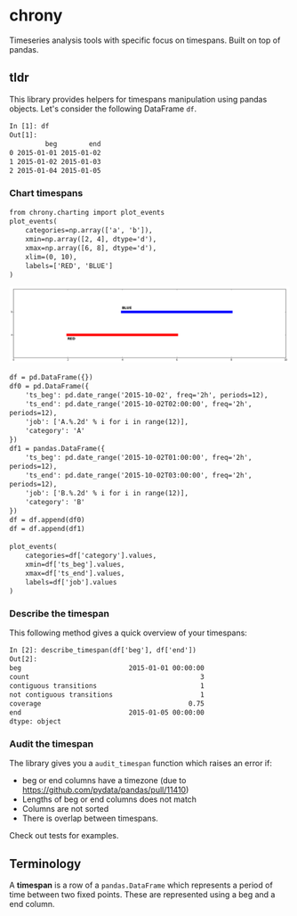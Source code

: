# chrony

Timeseries analysis tools with specific focus on timespans. Built on top of pandas.

## tldr

This library provides helpers for timespans manipulation using pandas objects. Let's consider the following DataFrame `df`.

    In [1]: df
    Out[1]: 
             beg        end
    0 2015-01-01 2015-01-02
    1 2015-01-02 2015-01-03
    2 2015-01-04 2015-01-05

### Chart timespans

    from chrony.charting import plot_events
    plot_events(
        categories=np.array(['a', 'b']),
        xmin=np.array([2, 4], dtype='d'),
        xmax=np.array([6, 8], dtype='d'),
        xlim=(0, 10),
        labels=['RED', 'BLUE']
    )

![Alt text](./images/fig01.png)


    df = pd.DataFrame({})
    df0 = pd.DataFrame({
        'ts_beg': pd.date_range('2015-10-02', freq='2h', periods=12),
        'ts_end': pd.date_range('2015-10-02T02:00:00', freq='2h', periods=12),
        'job': ['A.%.2d' % i for i in range(12)],
        'category': 'A'
    })
    df1 = pandas.DataFrame({
        'ts_beg': pd.date_range('2015-10-02T01:00:00', freq='2h', periods=12),
        'ts_end': pd.date_range('2015-10-02T03:00:00', freq='2h', periods=12),
        'job': ['B.%.2d' % i for i in range(12)],
        'category': 'B'
    })
    df = df.append(df0)
    df = df.append(df1)

    plot_events(
        categories=df['category'].values,
        xmin=df['ts_beg'].values,
        xmax=df['ts_end'].values,
        labels=df['job'].values
    )


### Describe the timespan

This following method gives a quick overview of your timespans:

    In [2]: describe_timespan(df['beg'], df['end'])
    Out[2]: 
    beg                           2015-01-01 00:00:00
    count                                           3
    contiguous transitions                          1
    not contiguous transitions                      1
    coverage                                     0.75
    end                           2015-01-05 00:00:00
    dtype: object

### Audit the timespan

The library gives you a `audit_timespan` function which raises an error if:

- beg or end columns have a timezone (due to https://github.com/pydata/pandas/pull/11410)
- Lengths of beg or end columns does not match
- Columns are not sorted
- There is overlap between timespans.

Check out tests for examples.

## Terminology

A **timespan** is a row of a `pandas.DataFrame` which represents a period of time between two fixed points. These are represented using a beg and a end column.


